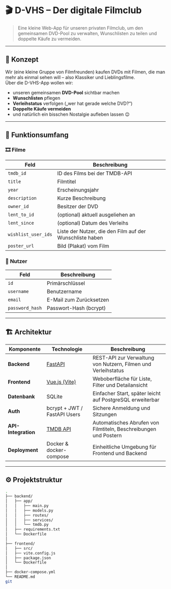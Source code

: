 # 🎬 D-VHS – Der digitale Filmclub

> Eine kleine Web-App für unseren privaten Filmclub, um den gemeinsamen DVD-Pool zu verwalten, Wunschlisten zu teilen und doppelte Käufe zu vermeiden.

---

## 🧠 Konzept

Wir (eine kleine Gruppe von Filmfreunden) kaufen DVDs mit Filmen, die man mehr als einmal sehen will – also Klassiker und Lieblingsfilme.  
Über die D-VHS-App wollen wir:

- unseren gemeinsamen **DVD-Pool** sichtbar machen  
- **Wunschlisten** pflegen  
- **Verleihstatus** verfolgen („wer hat gerade welche DVD?“)  
- **Doppelte Käufe vermeiden**  
- und natürlich ein bisschen Nostalgie aufleben lassen 😉

---

## 🧩 Funktionsumfang

### 🎞️ **Filme**
| Feld | Beschreibung |
|------|---------------|
| `tmdb_id` | ID des Films bei der TMDB-API |
| `title` | Filmtitel |
| `year` | Erscheinungsjahr |
| `description` | Kurze Beschreibung |
| `owner_id` | Besitzer der DVD |
| `lent_to_id` | (optional) aktuell ausgeliehen an |
| `lent_since` | (optional) Datum des Verleihs |
| `wishlist_user_ids` | Liste der Nutzer, die den Film auf der Wunschliste haben |
| `poster_url` | Bild (Plakat) vom Film |

### 👤 **Nutzer**
| Feld | Beschreibung |
|------|---------------|
| `id` | Primärschlüssel |
| `username` | Benutzername |
| `email` | E-Mail zum Zurücksetzen |
| `password_hash` | Passwort-Hash (bcrypt) |

---

## 🏗️ Architektur

| Komponente | Technologie | Beschreibung |
|-------------|--------------|---------------|
| **Backend** | [FastAPI](https://fastapi.tiangolo.com/) | REST-API zur Verwaltung von Nutzern, Filmen und Verleihstatus |
| **Frontend** | [Vue.js (Vite)](https://vitejs.dev/) | Weboberfläche für Liste, Filter und Detailansicht |
| **Datenbank** | SQLite | Einfacher Start, später leicht auf PostgreSQL erweiterbar |
| **Auth** | bcrypt + JWT / FastAPI Users | Sichere Anmeldung und Sitzungen |
| **API-Integration** | [TMDB API](https://developer.themoviedb.org/) | Automatisches Abrufen von Filmtiteln, Beschreibungen und Postern |
| **Deployment** | Docker & docker-compose | Einheitliche Umgebung für Frontend und Backend |

---

## ⚙️ Projektstruktur

```bash
.
├── backend/
│   ├── app/
│   │   ├── main.py
│   │   ├── models.py
│   │   ├── routes/
│   │   ├── services/
│   │   └── tmdb.py
│   ├── requirements.txt
│   └── Dockerfile
│
├── frontend/
│   ├── src/
│   ├── vite.config.js
│   ├── package.json
│   └── Dockerfile
│
├── docker-compose.yml
└── README.md
git 